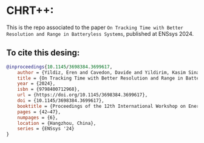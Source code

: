 # CHRT++: 

This is the repo associated to the paper `On Tracking Time with Better Resolution and Range in Batteryless Systems`, published at ENSsys 2024.

## To cite this desing:

```bibtex
@inproceedings{10.1145/3698384.3699617,
    author = {Yildiz, Eren and Cavedon, Davide and Yildirim, Kasim Sinan},
    title = {On Tracking Time with Better Resolution and Range in Batteryless Systems},
    year = {2024},
    isbn = {9798400712968},
    url = {https://doi.org/10.1145/3698384.3699617},
    doi = {10.1145/3698384.3699617},
    booktitle = {Proceedings of the 12th International Workshop on Energy Harvesting and Energy-Neutral Sensing Systems},
    pages = {42–47},
    numpages = {6},
    location = {Hangzhou, China},
    series = {ENSsys '24}
}
```